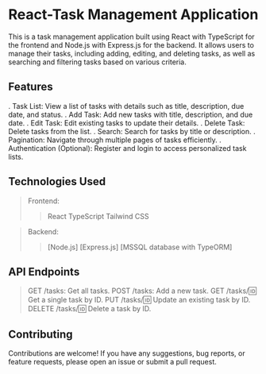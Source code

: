 # React-Task Management Application

This is a task management application built using React with TypeScript for the frontend and Node.js with Express.js for the backend. It allows users to manage their tasks, including adding, editing, and deleting tasks, as well as searching and filtering tasks based on various criteria.

## Features
. Task List: View a list of tasks with details such as title, description, due date, and status.
. Add Task: Add new tasks with title, description, and due date.
. Edit Task: Edit existing tasks to update their details.
. Delete Task: Delete tasks from the list.
. Search: Search for tasks by title or description.
. Pagination: Navigate through multiple pages of tasks efficiently.
. Authentication (Optional): Register and login to access personalized task lists.

## Technologies Used
> Frontend:
  >> React
  >> TypeScript
  >> Tailwind CSS

> Backend:
  >> [Node.js]
  >> [Express.js]
  >> [MSSQL database with TypeORM]

## API Endpoints
> GET /tasks: Get all tasks.
> POST /tasks: Add a new task.
> GET /tasks/:id: Get a single task by ID.
> PUT /tasks/:id: Update an existing task by ID.
> DELETE /tasks/:id: Delete a task by ID.

## Contributing
Contributions are welcome! If you have any suggestions, bug reports, or feature requests, please open an issue or submit a pull request.
